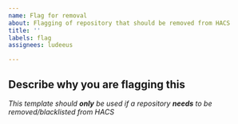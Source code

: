 ```yaml
---
name: Flag for removal
about: Flagging of repository that should be removed from HACS
title: ''
labels: flag
assignees: ludeeus

---
```


<!-- If you are flagging a repository for removal without a good reason/description, it will be closed -->
## Describe why you are flagging this

_This template should **only** be used if a repository **needs** to be removed/blacklisted from HACS_




<!-- IssueTemplateID: flag -->